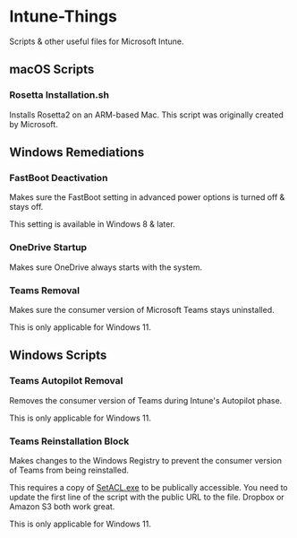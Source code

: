 # Intune-Things
Scripts &amp; other useful files for Microsoft Intune.

## macOS Scripts

### Rosetta Installation.sh

Installs Rosetta2 on an ARM-based Mac. This script was originally created by Microsoft.

## Windows Remediations

### FastBoot Deactivation

Makes sure the FastBoot setting in advanced power options is turned off & stays off.

This setting is available in Windows 8 & later.

### OneDrive Startup

Makes sure OneDrive always starts with the system.

### Teams Removal

Makes sure the consumer version of Microsoft Teams stays uninstalled.

This is only applicable for Windows 11.

## Windows Scripts

### Teams Autopilot Removal

Removes the consumer version of Teams during Intune's Autopilot phase.

This is only applicable for Windows 11.

### Teams Reinstallation Block

Makes changes to the Windows Registry to prevent the consumer version of Teams from being reinstalled.

This requires a copy of [SetACL.exe](https://helgeklein.com/setacl/) to be publically accessible. You need to update the first line of the script with the public URL to the file. Dropbox or Amazon S3 both work great.

This is only applicable for Windows 11.
